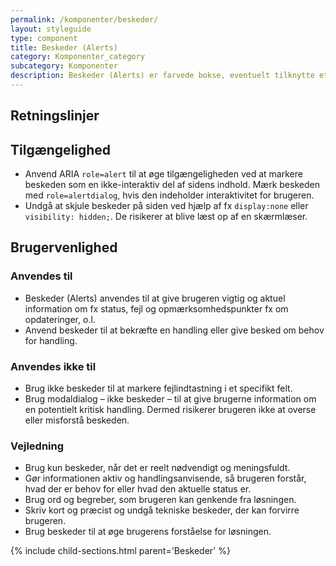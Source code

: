 ```yaml
---
permalink: /komponenter/beskeder/
layout: styleguide
type: component
title: Beskeder (Alerts)
category: Komponenter_category
subcategory: Komponenter
description: Beskeder (Alerts) er farvede bokse, eventuelt tilknytte et ikon, du kan bruge til at give brugeren vigtig og aktuel information om fx status, fejl, opdateringer, o.l. 
---
```

<h2 class="h3">Retningslinjer</h2>
<section>
    <h2 class="h4">Tilgængelighed</h2>
    <ul>
        <li>Anvend ARIA <code>role=alert</code> til at øge tilgængeligheden ved at markere beskeden som en ikke-interaktiv del af sidens indhold. Mærk beskeden med <code>role=alertdialog</code>, hvis den indeholder interaktivitet for brugeren.</li>
        <li>Undgå at skjule beskeder på siden ved hjælp af fx <code>display:none</code> eller <code>visibility: hidden;</code>. De risikerer at blive læst op af en skærmlæser.</li>
    </ul>
</section>
<section>
    <h2 class="h4">Brugervenlighed</h2>
    <h3 class="h5">Anvendes til</h3>
    <ul>
        <li>Beskeder (Alerts) anvendes til at give brugeren vigtig og aktuel information om fx status, fejl og opmærksomhedspunkter fx om opdateringer, o.l.</li>
        <li>Anvend beskeder til at bekræfte en handling eller give besked om behov for handling.</li>
    </ul>
    <h3 class="h5">Anvendes ikke til</h3>
        <ul>
            <li>Brug ikke beskeder til at markere fejlindtastning i et specifikt felt.</li>
            <li>Brug modaldialog – ikke beskeder – til at give brugerne information om en potentielt kritisk handling. Dermed risikerer brugeren ikke at overse eller misforstå beskeden.</li>
        </ul>
    <h3 class="h5">Vejledning</h3>
    <ul>
        <li>Brug kun beskeder, når det er reelt nødvendigt og meningsfuldt.</li>
        <li>Gør informationen aktiv og handlingsanvisende, så brugeren forstår, hvad der er behov for eller hvad den aktuelle status er. </li>
        <li>Brug ord og begreber, som brugeren kan genkende fra løsningen.</li>
        <li>Skriv kort og præcist og undgå tekniske beskeder, der kan forvirre brugeren.</li>
        <li>Brug beskeder til at øge brugerens forståelse for løsningen. </li>
    </ul>
</section>

{% include child-sections.html parent='Beskeder' %}
